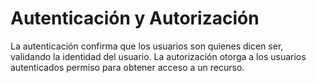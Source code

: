 # Autenticación y Autorización

La autenticación confirma que los usuarios son quienes dicen ser, validando la identidad del usuario.
La autorización otorga a los usuarios autenticados permiso para obtener acceso a un recurso.
